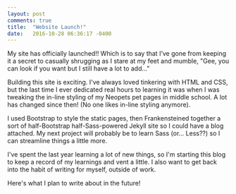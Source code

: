 ```yaml
---
layout: post
comments: true
title:  "Website Launch!"
date:   2016-10-28 06:36:17 -0400
---
```

My site has officially launched!! Which is to say that I’ve gone from keeping it a secret to casually shrugging as I stare at my feet and mumble, "Gee, you can look if you want but I still have a lot to add..."

Building this site is exciting. I've always loved tinkering with HTML and CSS, but the last time I ever dedicated real hours to learning it was when I was tweaking the in-line styling of my Neopets pet pages in middle school. A lot has changed since then! (No one likes in-line styling anymore).

I used Bootstrap to style the static pages, then Frankensteined together a sort of half-Bootstrap half-Sass-powered Jekyll site so I could have a blog attached. My next project will probably be to learn Sass (or... Less??) so I can streamline things a little more.

I've spent the last year learning a lot of new things, so I'm starting this blog to keep a record of my learnings and vent a little. I also want to get back into the habit of writing for myself, outside of work.

Here's what I plan to write about in the future!
